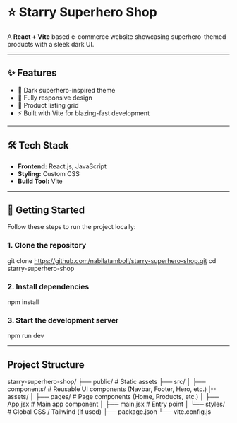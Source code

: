 # ⭐ Starry Superhero Shop

A **React + Vite** based e-commerce website showcasing superhero-themed products with a sleek dark UI.  

---

## ✨ Features

- 🦸 Dark superhero-inspired theme  
- 📱 Fully responsive design  
- 🛒 Product listing grid  
- ⚡ Built with Vite for blazing-fast development  

---

## 🛠️ Tech Stack

- **Frontend:** React.js, JavaScript  
- **Styling:** Custom CSS  
- **Build Tool:** Vite  

---

## 🚀 Getting Started

Follow these steps to run the project locally:

### 1. Clone the repository
git clone https://github.com/nabilatamboli/starry-superhero-shop.git
cd starry-superhero-shop

### 2. Install dependencies
npm install

### 3. Start the development server
npm run dev


---


## Project Structure

starry-superhero-shop/
├── public/          # Static assets
├── src/
│   ├── components/  # Reusable UI components (Navbar, Footer, Hero, etc.)
    |-- assets/
│   ├── pages/       # Page components (Home, Products, etc.)
│   ├── App.jsx      # Main app component
│   ├── main.jsx     # Entry point
│   └── styles/      # Global CSS / Tailwind (if used)
├── package.json
└── vite.config.js